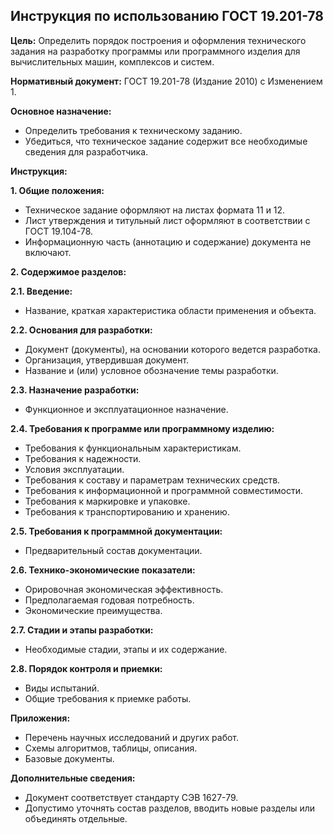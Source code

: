 ## Инструкция по использованию ГОСТ 19.201-78

**Цель:** Определить порядок построения и оформления технического задания на разработку программы или программного изделия для вычислительных машин, комплексов и систем.

**Нормативный документ:** ГОСТ 19.201-78 (Издание 2010) с Изменением 1.

**Основное назначение:**

- Определить требования к техническому заданию.
- Убедиться, что техническое задание содержит все необходимые сведения для разработчика.

**Инструкция:**

**1. Общие положения:**

- Техническое задание оформляют на листах формата 11 и 12.
- Лист утверждения и титульный лист оформляют в соответствии с ГОСТ 19.104-78.
- Информационную часть (аннотацию и содержание) документа не включают.

**2. Содержимое разделов:**

**2.1. Введение:**
- Название, краткая характеристика области применения и объекта.

**2.2. Основания для разработки:**
- Документ (документы), на основании которого ведется разработка.
- Организация, утвердившая документ.
- Название и (или) условное обозначение темы разработки.

**2.3. Назначение разработки:**
- Функционное и эксплуатационное назначение.

**2.4. Требования к программе или программному изделию:**
- Требования к функциональным характеристикам.
- Требования к надежности.
- Условия эксплуатации.
- Требования к составу и параметрам технических средств.
- Требования к информационной и программной совместимости.
- Требования к маркировке и упаковке.
- Требования к транспортированию и хранению.

**2.5. Требования к программной документации:**
- Предварительный состав документации.

**2.6. Технико-экономические показатели:**
- Орировочная экономическая эффективность.
- Предполагаемая годовая потребность.
- Экономические преимущества.

**2.7. Стадии и этапы разработки:**
- Необходимые стадии, этапы и их содержание.

**2.8. Порядок контроля и приемки:**
- Виды испытаний.
- Общие требования к приемке работы.

**Приложения:**
- Перечень научных исследований и других работ.
- Схемы алгоритмов, таблицы, описания.
- Базовые документы.

**Дополнительные сведения:**

- Документ соответствует стандарту СЭВ 1627-79.
- Допустимо уточнять состав разделов, вводить новые разделы или объединять отдельные.